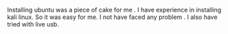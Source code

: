 Installing ubuntu was  a piece of cake for me . I have experience in installing kali linux. So it was easy for me.
I not have faced any problem . I also have tried with live usb.
